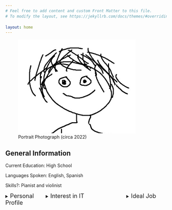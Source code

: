 ```yaml
---
# Feel free to add content and custom Front Matter to this file.
# To modify the layout, see https://jekyllrb.com/docs/themes/#overriding-theme-defaults

layout: home
---
```


<figure>
  <img src="/assets/images/me.jpg"
      alt="Portrait Photograph (circa 2022)">
  <figcaption>Portrait Photograph (circa 2022)
  </figcaption>
</figure>

## General Information

Current Education: High School

Languages Spoken: English, Spanish

Skills?: Pianist and violinist

<!DOCTYPE html>
<html>

  <style>
    #leftbox{
      float:left;
      width:25%;
    }
    #middlebox{
      float:left;
      width:50%;
    }
    #rightbox{
      float:right;
      width:25%;
    }
  </style>

<div id = "boxes">

  <div id = "leftbox">
    <details>
      <summary><font size="+1">Personal Profile</font></summary>
      <h3>Tests</h3>
      <p>Myers-Briggs: ENTJ-A</p>
      <p>Learning Styles: <figure>
        <img src="/assets/images/LearningStylesQuiz.png">
      </figure>
      </p>
      <p>Human Benchmark Test: </p>
    </details>
  </div>

  <div id = "middlebox">
    <details>
      <summary><font size="+1">Interest in IT</font></summary>
      <p></p>
    </details>
  </div>

  <div id = "rightbox">
    <details>
      <summary><font size="+1">Ideal Job</font></summary>
      <a href="https://www.seek.com.au/job/58255535?type=standout#sol=d99d5b8264f37b0373dd35e3904ccdbc8c6609f0" target="_blank" rel="external" hreflang="en" type="text/html">
      Software Engineer Genomics Ontology SEEK Link
      </a>
      <a href="/assets/pdfs/Software Engineer Genomics Ontology Job in Melbourne VIC - SEEK.pdf">
      PDF Link
      </a>
    </details>
  </div>
</div>
</html>